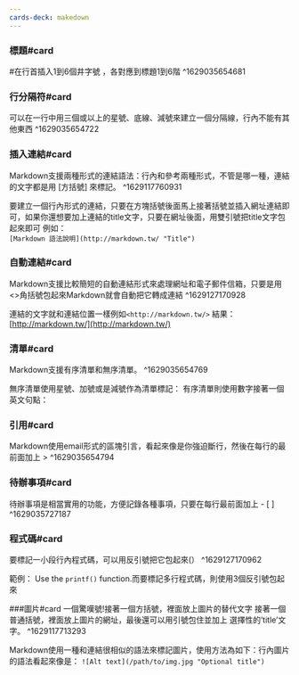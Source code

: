 ```yaml
---
cards-deck: makedown
---
```


### 標題#card
#在行首插入1到6個井字號 ，各對應到標題1到6階
^1629035654681

### 行分隔符#card
可以在一行中用三個或以上的星號、底線、減號來建立一個分隔線，行內不能有其他東西
^1629035654722

### 插入連結#card
Markdown支援兩種形式的連結語法：行內和參考兩種形式，不管是哪一種，連結的文字都是用 [方括號] 來標記。
^1629117760931

要建立一個行內形式的連結，只要在方塊括號後面馬上接著括號並插入網址連結即可，如果你還想要加上連結的title文字，只要在網址後面，用雙引號把title文字包起來即可
例如：  
`[Markdown 語法說明](http://markdown.tw/ "Title")`

### 自動連結#card
Markdown支援比較簡短的自動連結形式來處理網址和電子郵件信箱，只要是用<>角括號包起來Markdown就會自動把它轉成連結
^1629127170928

連結的文字就和連結位置一樣例如`<http://markdown.tw/>`
結果：  
[http://markdown.tw/](http://markdown.tw/)

### 清單#card
Markdown支援有序清單和無序清單。
^1629035654769

無序清單使用星號、加號或是減號作為清單標記：
有序清單則使用數字接著一個英文句點：

### 引用#card
Markdown使用email形式的區塊引言，看起來像是你強迫斷行，然後在每行的最前面加上 >
^1629035654794

### 待辦事項#card
待辦事項是相當實用的功能，方便記錄各種事項，只要在每行最前面加上 - [ ]
^1629035727187

### 程式碼#card
要標記一小段行內程式碼，可以用反引號把它包起來(）
^1629127170962

範例：  Use the `printf()` function.而要標記多行程式碼，則使用3個反引號包起來

###圖片#card
一個驚嘆號!接著一個方括號，裡面放上圖片的替代文字 接著一個普通括號，裡面放上圖片的網址，最後還可以用引號包住並加上 選擇性的’title’文字。
^1629117713293

Markdown使用一種和連結很相似的語法來標記圖片，使用方法為如下：行內圖片的語法看起來像是：  `![Alt text](/path/to/img.jpg "Optional title")`



